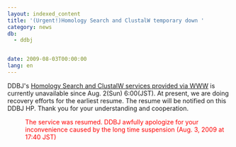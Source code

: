 ```yaml
---
layout: indexed_content
title: '(Urgent!)Homology Search and ClustalW temporary down '
category: news
db:
  - ddbj


date: 2009-08-03T00:00:00
lang: en
---
```


DDBJ's <a href="/services-e.html" target="_blank">Homology Search and ClustalW services provided via WWW</a> is currently unavailable since Aug. 2(Sun) 6:00(JST). At present, we are doing recovery efforts for the earliest resume. The resume will be notified on this DDBJ HP. Thank you for your understanding and cooperation.<dd>
    <font color="#ff0000">The service was resumed. DDBJ awfully apologize for your inconvenience caused by the long time suspension (Aug. 3, 2009 at 17:40 JST)</font>
</dd>

